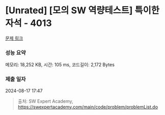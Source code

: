 # [Unrated] [모의 SW 역량테스트] 특이한 자석 - 4013 

[문제 링크](https://swexpertacademy.com/main/code/problem/problemDetail.do?contestProbId=AWIeV9sKkcoDFAVH) 

### 성능 요약

메모리: 18,252 KB, 시간: 105 ms, 코드길이: 2,172 Bytes

### 제출 일자

2024-08-17 17:47



> 출처: SW Expert Academy, https://swexpertacademy.com/main/code/problem/problemList.do
